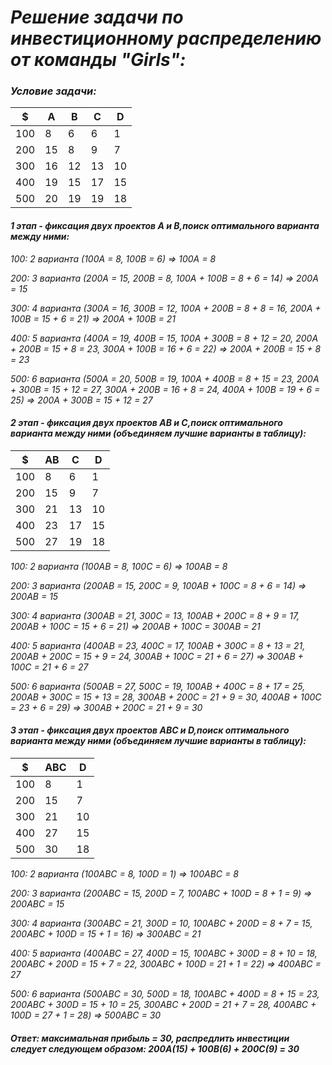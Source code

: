 # **_Решение задачи по инвестиционному распределению от команды  "Girls":_**

### _Условие задачи:_

| $   | A   | B   | C   | D   |
|-----|-----|-----|-----|-----|
| 100 | 8   | 6   | 6   | 1   |
| 200 | 15  | 8   | 9   | 7   |
| 300 | 16  | 12  | 13  | 10  |
| 400 | 19  | 15  | 17  | 15  |
| 500 | 20  | 19  | 19  | 18  |
#### _1 этап - фиксация двух проектов А и В,поиск оптимального варианта между ними:_
_100: 2 варианта (100А = 8, 100В = 6) => 100А = 8_  

_200: 3 варианта (200А = 15, 200В = 8, 100А + 100В = 8 + 6 = 14) => 200А = 15_

_300: 4 варианта (300А = 16, 300В = 12, 100А + 200В = 8 + 8 = 16, 200А + 100В = 15 + 6 = 21) => 200А + 100В = 21_  

_400: 5 варианта (400А = 19, 400В = 15, 100А + 300В = 8 + 12 = 20, 200А + 200В = 15 + 8 = 23, 300А + 100В = 16 + 6 = 22) => 200А + 200В = 15 + 8 = 23_  

_500: 6 варианта (500А = 20, 500В = 19, 100А + 400В = 8 + 15 = 23, 200А + 300В = 15 + 12 = 27, 300А + 200В = 16 + 8 = 24, 400А + 100В = 19 + 6 = 25) => 200А + 300В = 15 + 12 = 27_  

#### _2 этап - фиксация двух проектов АВ и С,поиск оптимального варианта между ними (объединяем лучшие варианты в таблицу):_

| $   | AB   | C   | D   |
|-----|------|-----|-----|
| 100 | 8    | 6   | 1   |
| 200 | 15   | 9   | 7   |
| 300 | 21   | 13  | 10  |
| 400 | 23   | 17  | 15  |
| 500 | 27   | 19  | 18  |

_100: 2 варианта (100АВ = 8, 100С = 6) => 100АВ = 8_  

_200: 3 варианта (200АВ = 15, 200С = 9, 100АВ + 100С = 8 + 6 = 14) => 200АВ = 15_

_300: 4 варианта (300АВ = 21, 300С = 13, 100АВ + 200С = 8 + 9 = 17, 200АВ + 100С = 15 + 6 = 21) => 200АВ + 100С = 300АВ = 21_  

_400: 5 варианта (400АВ = 23, 400С = 17, 100АВ + 300С = 8 + 13 = 21, 200АВ + 200С = 15 + 9 = 24, 300АВ + 100С = 21 + 6 = 27) => 300АВ + 100С = 21 + 6 = 27_  

_500: 6 варианта (500АВ = 27, 500С = 19, 100АВ + 400С = 8 + 17 = 25, 200АВ + 300С = 15 + 13 = 28, 300АВ + 200С = 21 + 9 = 30, 400АВ + 100С = 23 + 6 = 29) => 300АВ + 200С = 21 + 9 = 30_

#### _3 этап - фиксация двух проектов АВС и D,поиск оптимального варианта между ними (объединяем лучшие варианты в таблицу):_
| $   |  АВС  | D  |
|-----|-------|----|
| 100 |   8   | 1  |
| 200 |  15   | 7  |
| 300 |  21   | 10 |
| 400 |  27   | 15 |
| 500 |  30   | 18 |

_100: 2 варианта (100АВС = 8, 100D = 1) => 100АВС = 8_  

_200: 3 варианта (200АВC = 15, 200D = 7, 100АВC + 100D = 8 + 1 = 9) => 200АВC = 15_

_300: 4 варианта (300АВC = 21, 300D = 10, 100АВC + 200D = 8 + 7 = 15, 200АВC + 100D = 15 + 1 = 16) => 300АВC = 21_  

_400: 5 варианта (400АВC = 27, 400D = 15, 100АВC + 300D = 8 + 10 = 18, 200АВC + 200D = 15 + 7 = 22, 300АВC + 100D = 21 + 1 = 22) => 400АВC = 27_  

_500: 6 варианта (500АВC = 30, 500D = 18, 100АВC + 400D = 8 + 15 = 23, 200АВC + 300D = 15 + 10 = 25, 300АВC + 200D = 21 + 7 = 28, 400АВC + 100D = 27 + 1 = 28) => 500АВC = 30_  

#### _Ответ: максимальная прибыль = 30, распредлить инвестиции следует следующем образом: 200А(15) + 100В(6) + 200С(9) = 30_
